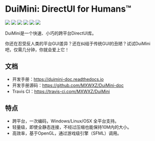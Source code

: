 # DuiMini: DirectUI for Humans™

![](https://img.shields.io/badge/Status-dev-lightgrey.svg) [![](https://travis-ci.com/MXWXZ/DuiMini.svg?branch=master)](https://travis-ci.com/MXWXZ/DuiMini) ![](https://readthedocs.org/projects/duimini-doc/badge/?version=latest) ![](https://img.shields.io/badge/License-MIT-red.svg) ![](https://img.shields.io/badge/Language-C%2B%2B-yellow.svg) ![](https://img.shields.io/badge/Version-0.1.0-blue.svg)

DuiMini是一个快速、小巧的跨平台DirectUI库。

你还在忍受反人类的平台GUI差异？还在纠结于传统GUI的丑陋？试试DuiMini吧，仅需几分钟，你就会爱上它！

## 文档
- 开发手册：https://duimini-doc.readthedocs.io
- 开发手册源码：https://github.com/MXWXZ/DuiMini-doc
- Travis CI：https://travis-ci.com/MXWXZ/DuiMini

## 特点
- 跨平台，一次编码，Windows/Linux/OSX 全平台支持。
- 轻量级，即使全静态连接，不经过压缩也能保持10M内的大小。
- 高效率，基于OpenGL，通过游戏级引擎（SFML）调用。